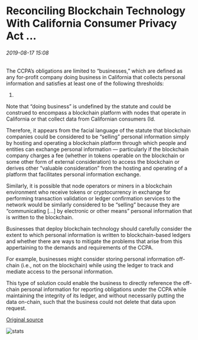 # Reconciling Blockchain Technology With California Consumer Privacy Act ...

###### 2019-08-17 15:08

The CCPA’s obligations are limited to “businesses,” which are defined as any for-profit company doing business in California that collects personal information and satisfies at least one of the following thresholds:

1.

Note that “doing business” is undefined by the statute and could be construed to encompass a blockchain platform with nodes that operate in California or that collect data from Californian consumers (Id.

Therefore, it appears from the facial language of the statute that blockchain companies could be considered to be “selling” personal information simply by hosting and operating a blockchain platform through which people and entities can exchange personal information — particularly if the blockchain company charges a fee (whether in tokens operable on the blockchain or some other form of external consideration) to access the blockchain or derives other “valuable consideration” from the hosting and operating of a platform that facilitates personal information exchange.

Similarly, it is possible that node operators or miners in a blockchain environment who receive tokens or cryptocurrency in exchange for performing transaction validation or ledger confirmation services to the network would be similarly considered to be “selling” because they are “communicating \[...\] by electronic or other means” personal information that is written to the blockchain.

Businesses that deploy blockchain technology should carefully consider the extent to which personal information is written to blockchain-based ledgers and whether there are ways to mitigate the problems that arise from this appertaining to the demands and requirements of the CCPA.

For example, businesses might consider storing personal information off-chain (i.e., not on the blockchain) while using the ledger to track and mediate access to the personal information.

This type of solution could enable the business to directly reference the off-chain personal information for reporting obligations under the CCPA while maintaining the integrity of its ledger, and without necessarily putting the data on-chain, such that the business could not delete that data upon request.

[Original source](https://cointelegraph.com/news/reconciling-blockchain-technology-with-california-consumer-privacy-act)

![stats](https://c.statcounter.com/11760860/0/a89fa40b/1/ "stats")